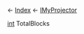 ← [Index](Api-Index) ← [IMyProjector](Sandbox.ModAPI.Ingame.IMyProjector)

[int](System.Int32) TotalBlocks